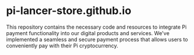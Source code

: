 # pi-lancer-store.github.io
This repository contains the necessary code and resources to integrate Pi payment functionality into our digital products and services. We've implemented a seamless and secure payment process that allows users to conveniently pay with their Pi cryptocurrency.
